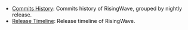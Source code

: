 - [Commits History](./commits_history.md): Commits history of RisingWave, grouped by nightly release.
- [Release Timeline](./release_timeline.md): Release timeline of RisingWave.
